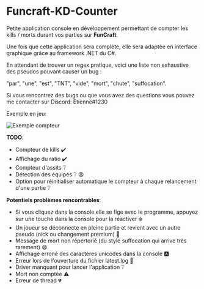 # Funcraft-KD-Counter

Petite application console en développement permettant de compter les kills / morts durant vos parties sur **FunCraft**.

Une fois que cette application sera complète, elle sera adaptée en interface graphique grâce au framework .NET du C#.

En attendant de trouver un regex pratique, voici une liste non exhaustive des pseudos pouvant causer un bug :

"par", "une", "est", "TNT", "vide", "mort", "chute", "suffocation".

Si vous rencontrez des bugs ou que vous avez des questions vous pouvez me contacter sur Discord: Etienne#1230

Exemple en jeu: 

![Exemple compteur](https://i.imgur.com/ydTMxt0.png?raw=true "Exemple Compteur")

**TODO**:

- Compteur de kills ✔️
- Affichage du ratio ✔️
- Compteur d'assits :grey_question:
- Détection des équipes :grey_question: :tired_face:
- Option pour réinitialiser automatique le compteur à chaque relancement d'une partie :grey_question:

**Potentiels problèmes rencontrables**: 
- Si vous cliquez dans la console elle se fige avec le programme, appuyez sur une touche dans la console pour la réactiver :snowflake:
- Un joueur se déconnecte en pleine partie et revient avec un autre pseudo (nick ou changement premium) :japanese_goblin:
- Message de mort non répertorié (du style suffocation qui arrive très rarement) :tired_face:
- Affichage erroné des caractères unicodes dans la console :a:
- Erreur lors de l'ouverture du fichier latest.log :door:
- Driver manquant pour lancer l'application :grey_question:
- Mort non comptée :warning:
- Erreur de thread :broken_heart:
